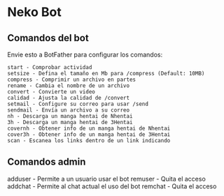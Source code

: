 # Neko Bot


## Comandos del bot

Envie esto a BotFather para configurar los comandos:
```
start - Comprobar actividad  
setsize - Defina el tamaño en Mb para /compress (Default: 10MB)  
compress - Comprimir un archivo en partes  
rename - Cambia el nombre de un archivo  
convert - Convierte un video  
calidad - Ajusta la calidad de /convert  
setmail - Configure su correo para usar /send  
sendmail - Envía un archivo a su correo
nh - Descarga un manga hentai de Nhentai
3h - Descarga un manga hentai de 3Hentai
covernh - Obtener info de un manga hentai de Nhentai
cover3h - Obtener info de un manga hentai de 3Hentai
scan - Escanea los links dentro de un link indicando  
```

## Comandos admin
adduser - Permite a un usuario usar el bot
remuser - Quita el acceso
addchat - Permite al chat actual el uso del bot
remchat - Quita el acceso
